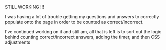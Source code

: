 STILL WORKING !!!

I was having a lot of trouble getting my questions and answers to correctly populate onto the page in order to be counted as correct/incorrect.

I've continued working on it and still am, all that is left is to sort out the logic behind counting correct/incorrect answers, adding the timer, and then CSS adjustments
